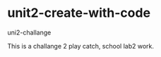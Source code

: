 # unit2-create-with-code
 uni2-challange
 
 This is a challange 2 play catch, school lab2 work. 
 
 
 
